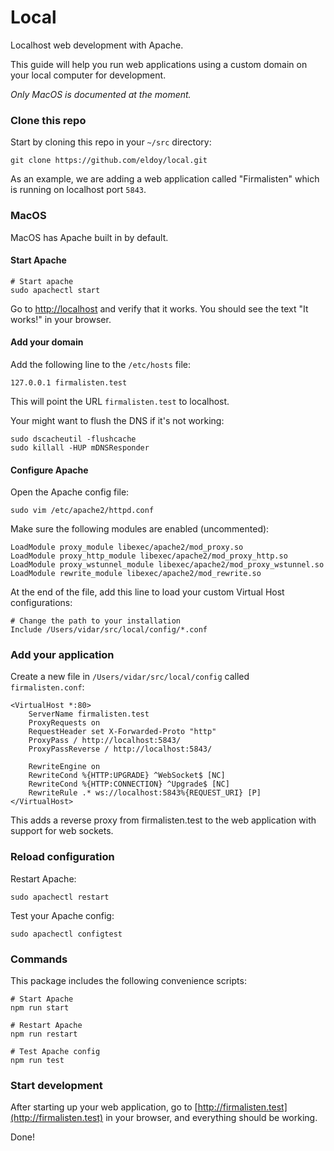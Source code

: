 # Local

Localhost web development with Apache.

This guide will help you run web applications using a custom domain on your local computer for development.

_Only MacOS is documented at the moment._

### Clone this repo

Start by cloning this repo in your `~/src` directory:

```
git clone https://github.com/eldoy/local.git
```

As an example, we are adding a web application called "Firmalisten" which is running on localhost port `5843`.

### MacOS

MacOS has Apache built in by default.

#### Start Apache

```
# Start apache
sudo apachectl start
```

Go to [http://localhost](http://localhost) and verify that it works. You should see the text "It works!" in your browser.

#### Add your domain

Add the following line to the `/etc/hosts` file:

```
127.0.0.1 firmalisten.test
```

This will point the URL `firmalisten.test` to localhost.

Your might want to flush the DNS if it's not working:

```
sudo dscacheutil -flushcache
sudo killall -HUP mDNSResponder
```

#### Configure Apache

Open the Apache config file:
```
sudo vim /etc/apache2/httpd.conf
```

Make sure the following modules are enabled (uncommented):

```
LoadModule proxy_module libexec/apache2/mod_proxy.so
LoadModule proxy_http_module libexec/apache2/mod_proxy_http.so
LoadModule proxy_wstunnel_module libexec/apache2/mod_proxy_wstunnel.so
LoadModule rewrite_module libexec/apache2/mod_rewrite.so
```

At the end of the file, add this line to load your custom Virtual Host configurations:
```
# Change the path to your installation
Include /Users/vidar/src/local/config/*.conf
```

### Add your application

Create a new file in `/Users/vidar/src/local/config` called `firmalisten.conf`:

```
<VirtualHost *:80>
    ServerName firmalisten.test
    ProxyRequests on
    RequestHeader set X-Forwarded-Proto "http"
    ProxyPass / http://localhost:5843/
    ProxyPassReverse / http://localhost:5843/

    RewriteEngine on
    RewriteCond %{HTTP:UPGRADE} ^WebSocket$ [NC]
    RewriteCond %{HTTP:CONNECTION} ^Upgrade$ [NC]
    RewriteRule .* ws://localhost:5843%{REQUEST_URI} [P]
</VirtualHost>
```

This adds a reverse proxy from firmalisten.test to the web application with support for web sockets.

### Reload configuration

Restart Apache:
```
sudo apachectl restart
```

Test your Apache config:
```
sudo apachectl configtest
```

### Commands

This package includes the following convenience scripts:

```
# Start Apache
npm run start

# Restart Apache
npm run restart

# Test Apache config
npm run test
```

### Start development

After starting up your web application, go to [http://firmalisten.test](http://firmalisten.test) in your browser, and everything should be working.

Done!
